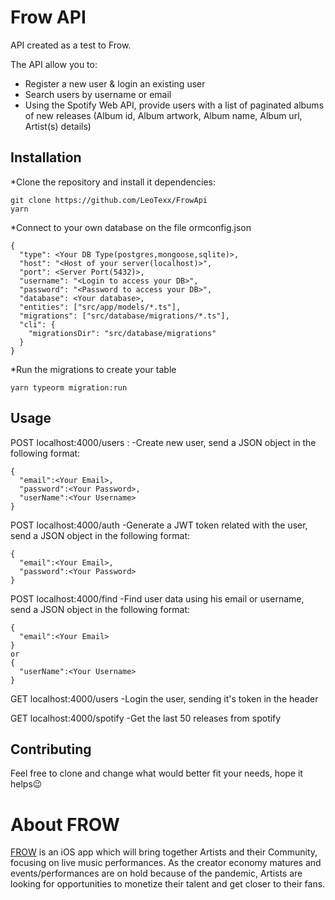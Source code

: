 # Frow API

API created as a test to Frow.

The API allow you to:

- Register a new user & login an existing user
- Search users by username or email
- Using the Spotify Web API, provide users with a list of paginated albums of new releases (Album id, Album artwork, Album name, Album url, Artist(s) details)



## Installation

*Clone the repository and install it dependencies:

```
git clone https://github.com/LeoTexx/FrowApi
yarn
```

*Connect to your own database on the file ormconfig.json
```
{
  "type": <Your DB Type(postgres,mongoose,sqlite)>,
  "host": "<Host of your server(localhost)>",
  "port": <Server Port(5432)>,
  "username": "<Login to access your DB>",
  "password": "<Password to access your DB>",
  "database": <Your database>,
  "entities": ["src/app/models/*.ts"],
  "migrations": ["src/database/migrations/*.ts"],
  "cli": {
    "migrationsDir": "src/database/migrations"
  }
}
```
*Run the migrations to create your table

```
yarn typeorm migration:run
```

## Usage

POST localhost:4000/users :
-Create new user, send a JSON object in the following format:
```
{
  "email":<Your Email>,
  "password":<Your Password>,
  "userName":<Your Username>
}
```
POST localhost:4000/auth
-Generate a JWT token related with the user, send a JSON object in the following format:
```
{
  "email":<Your Email>,
  "password":<Your Password>
}
```
POST localhost:4000/find 
-Find user data using his email or username, send a JSON object in the following format:
```
{
  "email":<Your Email>
}
or
{
  "userName":<Your Username>
}
```
GET localhost:4000/users
-Login the user, sending it's token in the header

GET localhost:4000/spotify
-Get the last 50 releases from spotify


## Contributing
Feel free to clone and change what would better fit your needs, hope it helps😉

# About FROW

[FROW](https://frow.live)  is an iOS app which will bring together Artists and their Community, focusing on live music performances. As the creator economy matures and events/performances are on hold because of the pandemic, Artists are looking for opportunities to monetize their talent and get closer to their fans.
